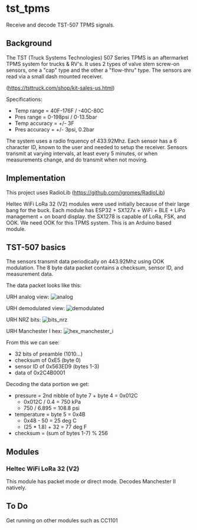 # tst_tpms
Receive and decode TST-507 TPMS signals.

## Background

The TST (Truck Systems Technologies) 507 Series TPMS is an aftermarket TPMS system for trucks & RV's.  It uses 2 types of valve stem screw-on sensors, one a "cap" type and the other a "flow-thru" type.  The sensors are read via a small dash mounted receiver. 

(https://tsttruck.com/shop/kit-sales-us.html)

Specifications:
- Temp range = 40F-176F / -40C-80C
- Pres range = 0-198psi / 0-13.5bar
- Temp accuracy = +/- 3F
- Pres accuracy = +/- 3psi, 0.2bar

The system uses a radio frquency of 433.92Mhz.  Each sensor has a 6 character ID, known to the user and needed to setup the receiver.  Sensors transmit at varying intervals, at least every 5 minutes, or when measurements change, and do transmit when not moving.

## Implementation

This project uses RadioLib (https://github.com/jgromes/RadioLib)

Heltec WiFi LoRa 32 (V2) modules were used initially because of their large bang for the buck.  Each module has ESP32 + SX127x + WiFi + BLE + LiPo management + on board display.  the SX1278 is capable of LoRa, FSK, and OOK.  We need OOK for this TPMS system.  This is an Arduino based module.

## TST-507 basics

The sensors transmit data periodically on 443.92Mhz using OOK modulation.  The 8 byte data packet contains a checksum, sensor ID, and measurement data.

The data packet looks like this:

URH analog view:
![analog](https://user-images.githubusercontent.com/20508816/150719833-2e1b397e-f9be-414d-bd7e-c03a8261e8df.png)

URH demodulated view:
![demodulated](https://user-images.githubusercontent.com/20508816/150719981-64000301-30e4-42b5-baad-9f7d474f099f.png)

URH NRZ bits:
![bits_nrz](https://user-images.githubusercontent.com/20508816/150720036-d1e0f646-27f6-4242-8e88-ae15a5b69ebf.png)

URH Manchester I hex:
![hex_manchester_i](https://user-images.githubusercontent.com/20508816/150720065-10196355-b948-48df-8451-88ce38192a26.png)

From this we can see:
- 32 bits of preamble (1010...)
- checksum of 0xE5 (byte 0)
- sensor ID of 0x563ED9 (bytes 1-3)
- data of 0x2C4B0001

Decoding the data portion we get:
- pressure = 2nd nibble of byte 7 + byte 4 = 0x012C
  - 0x012C / 0.4 = 750 kPa
  - 750 / 6.895 = 108.8 psi
- temperature = byte 5 = 0x4B
  - 0x48 - 50 = 25 deg C
  - (25 * 1.8) + 32 = 77 deg F
- checksum = (sum of bytes 1-7) % 256

## Modules

### Heltec WiFi LoRa 32 (V2)

This module has packet mode or direct mode. Decodes Manchester II natively.

## To Do
Get running on other modules such as CC1101
